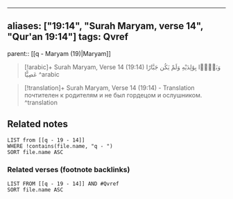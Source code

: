 
---
aliases: ["19:14", "Surah Maryam, verse 14", "Qur'an 19:14"]
tags: Qvref
---

parent:: [[q - Maryam (19)|Maryam]]

> [!arabic]+ Surah Maryam, Verse 14 (19:14)
> <span class="quran-arabic">وَبَرًّۢا بِوَٰلِدَيْهِ وَلَمْ يَكُن جَبَّارًا عَصِيًّا</span>
^arabic

> [!translation]+ Surah Maryam, Verse 14 (19:14) - Translation
> почтителен к родителям и не был гордецом и ослушником.
^translation



## Related notes
```dataview
LIST from [[q - 19 - 14]]
WHERE !contains(file.name, "q - ")
SORT file.name ASC
```

### Related verses (footnote backlinks)
```dataview
LIST FROM [[q - 19 - 14]] AND #Qvref
SORT file.name ASC
```

